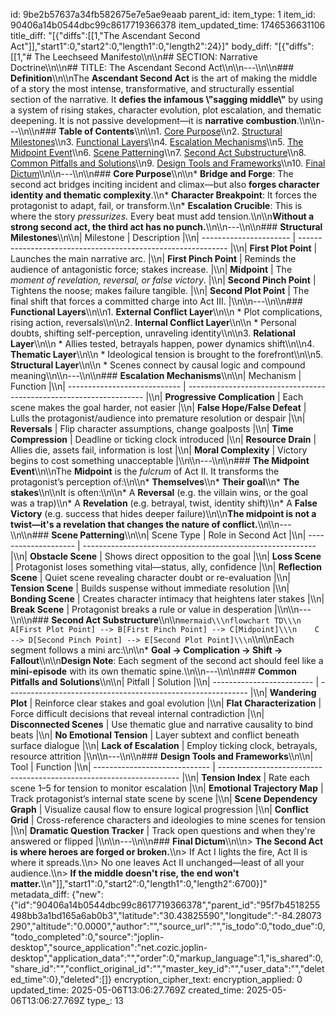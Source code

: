 id: 9be2b57637a34fb582675e7e5ae9eaab
parent_id: 
item_type: 1
item_id: 90406a14b0544dbc99c8617719366378
item_updated_time: 1746536631106
title_diff: "[{\"diffs\":[[1,\"The Ascendant Second Act\"]],\"start1\":0,\"start2\":0,\"length1\":0,\"length2\":24}]"
body_diff: "[{\"diffs\":[[1,\"# The Leechseed Manifesto\\\n\\\n## SECTION: Narrative Doctrine\\\n\\\n## TITLE: The Ascendant Second Act\\\n\\\n---\\\n\\\n### **Definition**\\\n\\\nThe **Ascendant Second Act** is the art of making the middle of a story the most intense, transformative, and structurally essential section of the narrative. It **defies the infamous \\\"sagging middle\\\"** by using a system of rising stakes, character evolution, plot escalation, and thematic deepening. It is not passive development—it is **narrative combustion**.\\\n\\\n---\\\n\\\n### **Table of Contents**\\\n\\\n1. [Core Purpose](#core-purpose)\\\n2. [Structural Milestones](#structural-milestones)\\\n3. [Functional Layers](#functional-layers)\\\n4. [Escalation Mechanisms](#escalation-mechanisms)\\\n5. [The Midpoint Event](#the-midpoint-event)\\\n6. [Scene Patterning](#scene-patterning)\\\n7. [Second Act Substructure](#second-act-substructure)\\\n8. [Common Pitfalls and Solutions](#common-pitfalls-and-solutions)\\\n9. [Design Tools and Frameworks](#design-tools-and-frameworks)\\\n10. [Final Dictum](#final-dictum)\\\n\\\n---\\\n\\\n### **Core Purpose**\\\n\\\n* **Bridge and Forge**: The second act bridges inciting incident and climax—but also **forges character identity and thematic complexity**.\\\n* **Character Breakpoint**: It forces the protagonist to adapt, fail, or transform.\\\n* **Escalation Crucible**: This is where the story *pressurizes*. Every beat must add tension.\\\n\\\n**Without a strong second act, the third act has no punch.**\\\n\\\n---\\\n\\\n### **Structural Milestones**\\\n\\\n| Milestone              | Description                                                  |\\\n| ---------------------- | ------------------------------------------------------------ |\\\n| **First Plot Point**   | Launches the main narrative arc.                             |\\\n| **First Pinch Point**  | Reminds the audience of antagonistic force; stakes increase. |\\\n| **Midpoint**           | The *moment of revelation, reversal, or false victory*.      |\\\n| **Second Pinch Point** | Tightens the noose; makes failure tangible.                  |\\\n| **Second Plot Point**  | The final shift that forces a committed charge into Act III. |\\\n\\\n---\\\n\\\n### **Functional Layers**\\\n\\\n1. **External Conflict Layer**\\\n\\\n   * Plot complications, rising action, reversals\\\n\\\n2. **Internal Conflict Layer**\\\n\\\n   * Personal doubts, shifting self-perception, unraveling identity\\\n\\\n3. **Relational Layer**\\\n\\\n   * Allies tested, betrayals happen, power dynamics shift\\\n\\\n4. **Thematic Layer**\\\n\\\n   * Ideological tension is brought to the forefront\\\n\\\n5. **Structural Layer**\\\n\\\n   * Scenes connect by causal logic and compound meaning\\\n\\\n---\\\n\\\n### **Escalation Mechanisms**\\\n\\\n| Mechanism                    | Function                                                            |\\\n| ---------------------------- | ------------------------------------------------------------------- |\\\n| **Progressive Complication** | Each scene makes the goal harder, not easier                        |\\\n| **False Hope/False Defeat**  | Lulls the protagonist/audience into premature resolution or despair |\\\n| **Reversals**                | Flip character assumptions, change goalposts                        |\\\n| **Time Compression**         | Deadline or ticking clock introduced                                |\\\n| **Resource Drain**           | Allies die, assets fail, information is lost                        |\\\n| **Moral Complexity**         | Victory begins to cost something unacceptable                       |\\\n\\\n---\\\n\\\n### **The Midpoint Event**\\\n\\\nThe **Midpoint** is the *fulcrum* of Act II. It transforms the protagonist’s perception of:\\\n\\\n* **Themselves**\\\n* **Their goal**\\\n* **The stakes**\\\n\\\nIt is often:\\\n\\\n* A **Reversal** (e.g. the villain wins, or the goal was a trap)\\\n* A **Revelation** (e.g. betrayal, twist, identity shift)\\\n* A **False Victory** (e.g. success that hides deeper failure)\\\n\\\n**The midpoint is not a twist—it's a revelation that changes the nature of conflict.**\\\n\\\n---\\\n\\\n### **Scene Patterning**\\\n\\\n| Scene Type           | Role in Second Act                                         |\\\n| -------------------- | ---------------------------------------------------------- |\\\n| **Obstacle Scene**   | Shows direct opposition to the goal                        |\\\n| **Loss Scene**       | Protagonist loses something vital—status, ally, confidence |\\\n| **Reflection Scene** | Quiet scene revealing character doubt or re-evaluation     |\\\n| **Tension Scene**    | Builds suspense without immediate resolution               |\\\n| **Bonding Scene**    | Creates character intimacy that heightens later stakes     |\\\n| **Break Scene**      | Protagonist breaks a rule or value in desperation          |\\\n\\\n---\\\n\\\n### **Second Act Substructure**\\\n\\\n```mermaid\\\nflowchart TD\\\n    A[First Plot Point] --> B[First Pinch Point] --> C[Midpoint]\\\n    C --> D[Second Pinch Point] --> E[Second Plot Point]\\\n```\\\n\\\nEach segment follows a mini arc:\\\n\\\n* **Goal → Complication → Shift → Fallout**\\\n\\\n**Design Note**: Each segment of the second act should feel like a **mini-episode** with its own thematic spine.\\\n\\\n---\\\n\\\n### **Common Pitfalls and Solutions**\\\n\\\n| Pitfall                   | Solution                                                     |\\\n| ------------------------- | ------------------------------------------------------------ |\\\n| **Wandering Plot**        | Reinforce clear stakes and goal evolution                    |\\\n| **Flat Characterization** | Force difficult decisions that reveal internal contradiction |\\\n| **Disconnected Scenes**   | Use thematic glue and narrative causality to bind beats      |\\\n| **No Emotional Tension**  | Layer subtext and conflict beneath surface dialogue          |\\\n| **Lack of Escalation**    | Employ ticking clock, betrayals, resource attrition          |\\\n\\\n---\\\n\\\n### **Design Tools and Frameworks**\\\n\\\n| Tool                          | Function                                                             |\\\n| ----------------------------- | -------------------------------------------------------------------- |\\\n| **Tension Index**             | Rate each scene 1–5 for tension to monitor escalation                |\\\n| **Emotional Trajectory Map**  | Track protagonist’s internal state scene by scene                    |\\\n| **Scene Dependency Graph**    | Visualize causal flow to ensure logical progression                  |\\\n| **Conflict Grid**             | Cross-reference characters and ideologies to mine scenes for tension |\\\n| **Dramatic Question Tracker** | Track open questions and when they're answered or flipped            |\\\n\\\n---\\\n\\\n### **Final Dictum**\\\n\\\n> **The Second Act is where heroes are forged or broken.**\\\n> If Act I lights the fire, Act II is where it spreads.\\\n> No one leaves Act II unchanged—least of all your audience.\\\n> **If the middle doesn't rise, the end won't matter.**\\\n\"]],\"start1\":0,\"start2\":0,\"length1\":0,\"length2\":6700}]"
metadata_diff: {"new":{"id":"90406a14b0544dbc99c8617719366378","parent_id":"95f7b4518255498bb3a1bd165a6ab0b3","latitude":"30.43825590","longitude":"-84.28073290","altitude":"0.0000","author":"","source_url":"","is_todo":0,"todo_due":0,"todo_completed":0,"source":"joplin-desktop","source_application":"net.cozic.joplin-desktop","application_data":"","order":0,"markup_language":1,"is_shared":0,"share_id":"","conflict_original_id":"","master_key_id":"","user_data":"","deleted_time":0},"deleted":[]}
encryption_cipher_text: 
encryption_applied: 0
updated_time: 2025-05-06T13:06:27.769Z
created_time: 2025-05-06T13:06:27.769Z
type_: 13